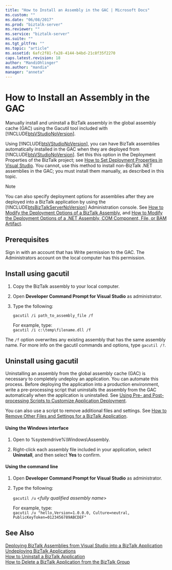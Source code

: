 ```yaml
---
title: "How to Install an Assembly in the GAC | Microsoft Docs"
ms.custom: ""
ms.date: "06/08/2017"
ms.prod: "biztalk-server"
ms.reviewer: ""
ms.service: "biztalk-server"
ms.suite: ""
ms.tgt_pltfrm: ""
ms.topic: "article"
ms.assetid: 6afc2f81-fa28-4144-b4bd-21c8f35f2270
caps.latest.revision: 18
author: "MandiOhlinger"
ms.author: "mandia"
manager: "anneta"
---
```

# How to Install an Assembly in the GAC
Manually install and uninstall a BizTalk assembly in the global assembly cache (GAC) using the Gacutil tool included with [!INCLUDE[btsVStudioNoVersion](../includes/btsvstudionoversion-md.md)].  
  
 Using [!INCLUDE[btsVStudioNoVersion](../includes/btsvstudionoversion-md.md)], you can have BizTalk assemblies automatically installed in the GAC when they are deployed from [!INCLUDE[btsVStudioNoVersion](../includes/btsvstudionoversion-md.md)]. Set this this option in the Deployment Properties of the BizTalk project; see [How to Set Deployment Properties in Visual Studio](../core/how-to-set-deployment-properties-in-visual-studio.md). You cannot, use this method to install non-BizTalk .NET assemblies in the GAC; you must install them manually, as described in this topic.  
  
> [!NOTE]
>  You can also specify deployment options for assemblies after they are deployed into a BizTalk application by using the [!INCLUDE[btsBizTalkServerNoVersion](../includes/btsbiztalkservernoversion-md.md)] Administration console. See [How to Modify the Deployment Options of a BizTalk Assembly](../core/how-to-modify-the-deployment-options-of-a-biztalk-assembly.md), and [How to Modify the Deployment Options of a .NET Assembly, COM Component, File, or BAM Artifact](../core/modify-deployment-options-of-net-assembly-com-component-file-bam-artifact.md).  
  
## Prerequisites  
Sign in with an account that has Write permission to the GAC. The Administrators account on the local computer has this permission.  

  
## Install using gacutil
  
1.  Copy the BizTalk assembly to your local computer.  
  
2.  Open **Developer Command Prompt for Visual Studio** as administrator.  
  
3.  Type the following:  
  
     `gacutil /i path_to_assembly_file /f`

    For example, type:  
    `gacutil /i c:\temp\filename.dll /f`
    
The `/f` option overwrites any existing assembly that has the same assembly name. For more info on the gacutil commands and options, type `gacutil /?`. 

## Uninstall using gacutil
Uninstalling an assembly from the global assembly cache (GAC) is necessary to completely undeploy an application. You can automate this process. Before deploying the application into a production environment, write a pre-processing script that uninstalls the assembly from the GAC automatically when the application is uninstalled. See [Using Pre- and Post-processing Scripts to Customize Application Deployment](../core/using-pre-and-post-processing-scripts-to-customize-application-deployment.md).  
  
 You can also use a script to remove additional files and settings. See [How to Remove Other Files and Settings for a BizTalk Application](../core/how-to-remove-other-files-and-settings-for-a-biztalk-application.md).  
 
#### Using the Windows interface  
  
1.  Open to %systemdrive%\Windows\Assembly.  
  
2.  Right-click each assembly file included in your application, select **Uninstall**, and then select **Yes** to confirm.  
  
#### Using the command line  
  
1.  Open **Developer Command Prompt for Visual Studio** as administrator. 
  
2.  Type the following:  
  
     `gacutil /u` \<*fully qualified assembly name*>  
  
     For example, type:  
     `gacutil /u "hello,Version=1.0.0.0, Culture=neutral, PublicKeyToken=0123456789ABCDEF"`
       
## See Also  
 [Deploying BizTalk Assemblies from Visual Studio into a BizTalk Application](../core/deploying-biztalk-assemblies-from-visual-studio-into-a-biztalk-application.md)  
[Undeploying BizTalk Applications](../core/undeploying-biztalk-applications.md)   
 [How to Uninstall a BizTalk Application](../core/how-to-uninstall-a-biztalk-application.md)   
 [How to Delete a BizTalk Application from the BizTalk Group](../core/how-to-delete-a-biztalk-application-from-the-biztalk-group.md)
 